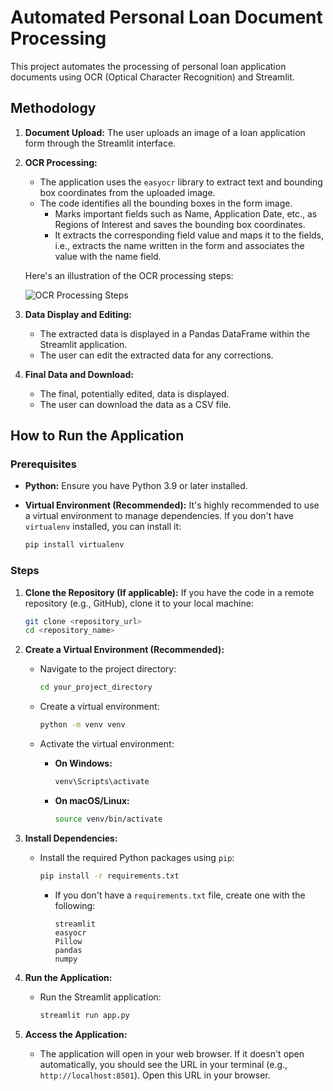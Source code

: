 # Automated Personal Loan Document Processing

This project automates the processing of personal loan application documents using OCR (Optical Character Recognition) and Streamlit.

## Methodology

1.  **Document Upload:** The user uploads an image of a loan application form through the Streamlit interface.

2.  **OCR Processing:**
    * The application uses the `easyocr` library to extract text and bounding box coordinates from the uploaded image.
    * The code identifies all the bounding boxes in the form image.
        * Marks important fields such as Name, Application Date, etc., as Regions of Interest and saves the bounding box coordinates.
        * It extracts the corresponding field value and maps it to the fields, i.e., extracts the name written in the form and associates the value with the name field.

    Here's an illustration of the OCR processing steps:

    ![OCR Processing Steps](images/image_45422b.png)

3.  **Data Display and Editing:**
    * The extracted data is displayed in a Pandas DataFrame within the Streamlit application.
    * The user can edit the extracted data for any corrections.

4.  **Final Data and Download:**
    * The final, potentially edited, data is displayed.
    * The user can download the data as a CSV file.

## How to Run the Application

### Prerequisites

* **Python:** Ensure you have Python 3.9 or later installed.
* **Virtual Environment (Recommended):** It's highly recommended to use a virtual environment to manage dependencies. If you don't have `virtualenv` installed, you can install it:

    ```bash
    pip install virtualenv
    ```

### Steps

1.  **Clone the Repository (If applicable):** If you have the code in a remote repository (e.g., GitHub), clone it to your local machine:

    ```bash
    git clone <repository_url>
    cd <repository_name>
    ```

2.  **Create a Virtual Environment (Recommended):**

    * Navigate to the project directory:

        ```bash
        cd your_project_directory
        ```

    * Create a virtual environment:

        ```bash
        python -m venv venv
        ```

    * Activate the virtual environment:

        * **On Windows:**

            ```bash
            venv\Scripts\activate
            ```

        * **On macOS/Linux:**

            ```bash
            source venv/bin/activate
            ```

3.  **Install Dependencies:**

    * Install the required Python packages using `pip`:

        ```bash
        pip install -r requirements.txt
        ```

        * If you don't have a `requirements.txt` file, create one with the following:

            ```
            streamlit
            easyocr
            Pillow
            pandas
            numpy
            ```

4.  **Run the Application:**

    * Run the Streamlit application:

        ```bash
        streamlit run app.py
        ```

5.  **Access the Application:**

    * The application will open in your web browser. If it doesn't open automatically, you should see the URL in your terminal (e.g., `http://localhost:8501`). Open this URL in your browser.
